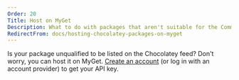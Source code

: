 ```yaml
---
Order: 20
Title: Host on MyGet
Description: What to do with packages that aren't suitable for the Community Repository
RedirectFrom: docs/hosting-chocolatey-packages-on-myget
---
```


Is your package unqualified to be listed on the Chocolatey feed? Don't worry, you can host it on MyGet.  [Create an account](https://www.myget.org/Account/Login) (or log in with an account provider) to get your API key.